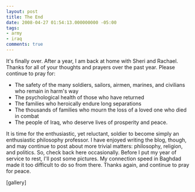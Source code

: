 ```yaml
---
layout: post
title: The End
date: 2008-04-27 01:54:13.000000000 -05:00
tags:
- army
- iraq 
comments: true
---
```

<p>It's finally over. After a year, I am back at home with Sheri and Rachael. Thanks for all of your thoughts and prayers over the past year. Please continue to pray for:</p>
<ul>
<li>The safety of the many soldiers, sailors, airmen, marines, and civilians who remain in harm's way</li>
<li>The psychological health of those who have returned</li>
<li>The families who heroically endure long separations</li>
<li>The thousands of families who mourn the loss of a loved one who died in combat</li>
<li>The people of Iraq, who deserve lives of prosperity and peace.</li>
</ul>
<div>It is time for the enthusiastic, yet reluctant, soldier to become simply an enthusiastic philosophy professor. I have enjoyed writing the blog, though, and may continue to post about more trivial matters: philosophy, religion, and politics. So, check back here occasionally. Before I put my year of service to rest, I'll post some pictures. My connection speed in Baghdad made it too difficult to do so from there. Thanks again, and continue to pray for peace.</div>
<p>[gallery]</p>
